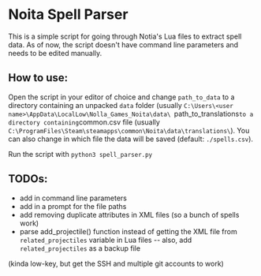 # Noita Spell Parser

This is a simple script for going through Notia's Lua files to extract spell data. As of now, the script doesn't have command line parameters and needs to be edited manually.

## How to use:

Open the script in your editor of choice and change `path_to_data` to a directory containing an unpacked `data` folder (usually `C:\Users\<user name>\AppData\LocalLow\Nolla_Games_Noita\data\ `path_to_translations` to a directory containing `common.csv file (usually `C:\ProgramFiles\Steam\steamapps\common\Noita\data\translations\`). 
You can also change in which file the data will be saved (default: `./spells.csv`).

Run the script with `python3 spell_parser.py`

## TODOs:

- add in command line parameters
- add in a prompt for the file paths
- add removing duplicate attributes in XML files (so a bunch of spells work)
- parse add_projectile() function instead of getting the XML file from `related_projectiles` variable in Lua files
-- also, add `related_projectiles` as a backup file

(kinda low-key, but get the SSH and multiple git accounts to work)
